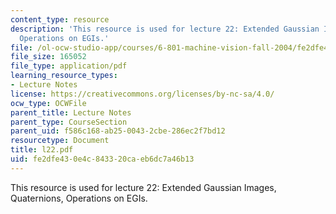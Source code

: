 ```yaml
---
content_type: resource
description: 'This resource is used for lecture 22: Extended Gaussian Images, Quaternions,
  Operations on EGIs.'
file: /ol-ocw-studio-app/courses/6-801-machine-vision-fall-2004/fe2dfe430e4c843320caeb6dc7a46b13_l22.pdf
file_size: 165052
file_type: application/pdf
learning_resource_types:
- Lecture Notes
license: https://creativecommons.org/licenses/by-nc-sa/4.0/
ocw_type: OCWFile
parent_title: Lecture Notes
parent_type: CourseSection
parent_uid: f586c168-ab25-0043-2cbe-286ec2f7bd12
resourcetype: Document
title: l22.pdf
uid: fe2dfe43-0e4c-8433-20ca-eb6dc7a46b13
---
```

This resource is used for lecture 22: Extended Gaussian Images, Quaternions, Operations on EGIs.